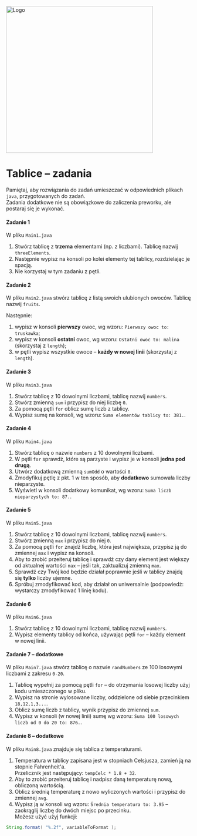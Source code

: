 <img alt="Logo" src="http://coderslab.pl/svg/logo-coderslab.svg" width="400">

#  Tablice – zadania

Pamiętaj, aby rozwiązania do zadań umieszczać w odpowiednich plikach `java`, przygotowanych do zadań.  
Zadania dodatkowe nie są obowiązkowe do zaliczenia preworku, ale postaraj się je wykonać.

#### Zadanie 1

W pliku `Main1.java`

1. Stwórz tablicę z **trzema** elementami (np. z liczbami). Tablicę nazwij `threeElements`.
2. Następnie wypisz na konsoli po kolei elementy tej tablicy, rozdzielając je spacją.
3. Nie korzystaj w tym zadaniu z pętli.

#### Zadanie 2

W pliku `Main2.java` stwórz tablicę z listą swoich ulubionych owoców. Tablicę nazwij `fruits`.  

Następnie:

1. wypisz w konsoli **pierwszy** owoc, wg wzoru: `Pierwszy owoc to: truskawka`;
2. wypisz w konsoli **ostatni** owoc, wg wzoru: `Ostatni owoc to: malina` (skorzystaj z `length`);
3. w pętli wypisz wszystkie owoce – **każdy w nowej linii** (skorzystaj z `length`).

#### Zadanie 3

W pliku `Main3.java`

1. Stwórz tablicę z 10 dowolnymi liczbami, tablicę nazwij `numbers`.
2. Stwórz zmienną  ```sum``` i przypisz do niej liczbę `0`.
3. Za pomocą pętli ```for``` oblicz sumę liczb z tablicy.
4. Wypisz sumę na konsoli, wg wzoru: `Suma elementów tablicy to: 381.`.

#### Zadanie 4

W pliku `Main4.java`

1. Stwórz tablicę o nazwie `numbers` z 10 dowolnymi liczbami.
2. W pętli ```for``` sprawdź, które są parzyste i wypisz je w konsoli **jedna pod drugą**.
3. Utwórz dodatkową zmienną `sumOdd` o wartości `0`.
4. Zmodyfikuj pętlę z pkt. 1 w ten sposób, aby **dodatkowo** sumowała liczby nieparzyste.
5. Wyświetl w konsoli dodatkowy komunikat, wg wzoru: `Suma liczb nieparzystych to: 87.`.


#### Zadanie 5

W pliku `Main5.java`

1. Stwórz tablicę z 10 dowolnymi liczbami, tablicę nazwij `numbers`.
2. Stwórz zmienną  ```max``` i przypisz do niej `0`.
3. Za pomocą pętli ```for``` znajdź liczbę, która jest największa, przypisz ją do zmiennej ```max``` i wypisz na konsoli.
4. Aby to zrobić przeiteruj tablicę i sprawdź czy dany element jest większy od aktualnej wartości `max` – jeśli tak, zaktualizuj zmienną `max`.
5. Sprawdź czy Twój kod będzie działał poprawnie jeśli w tablicy znajdą się **tylko** liczby ujemne.
6. Spróbuj zmodyfikować kod, aby działał on uniwersalnie (podpowiedź: wystarczy zmodyfikować 1 linię kodu).

#### Zadanie 6

W pliku `Main6.java`

1. Stwórz tablicę z 10 dowolnymi liczbami, tablicę nazwij `numbers`.
2. Wypisz elementy tablicy od końca, używając pętli ```for``` – każdy element w nowej linii.

#### Zadanie 7 – **dodatkowe**

W pliku `Main7.java` stwórz tablicę o nazwie `randNumbers` ze 100 losowymi liczbami z zakresu `0-20`.

1. Tablicę wypełnij za pomocą pętli `for` – do otrzymania losowej liczby użyj kodu umieszczonego w pliku.
2. Wypisz na stronie wylosowane liczby, oddzielone od siebie przecinkiem `18,12,1,3...`.
3. Oblicz sumę liczb z tablicy, wynik przypisz do zmiennej `sum`.
4. Wypisz w konsoli (w nowej linii) sumę wg wzoru: `Suma 100 losowych liczb od 0 do 20 to: 876.`.


#### Zadanie 8 – **dodatkowe**

W pliku `Main8.java` znajduje się tablica z temperaturami.

1. Temperatura w tablicy zapisana jest w stopniach Celsjusza, zamień ją na stopnie Fahrenheit'a.  
   Przelicznik jest następujący: `tempCelc * 1.8 + 32`.
2. Aby to zrobić przeiteruj tablicę i nadpisz daną temperaturę nową, obliczoną wartością.
3. Oblicz średnią temperaturę z nowo wyliczonych wartości i przypisz do zmiennej `avg`.
4. Wypisz ją w konsoli wg wzoru: `Średnia temperatura to: 3.95` – zaokrąglij liczbę do dwóch miejsc po przecinku.  
Możesz użyć użyj funkcji: 
 ```java 
 String.format( "%.2f", variableToFormat );
 ```
